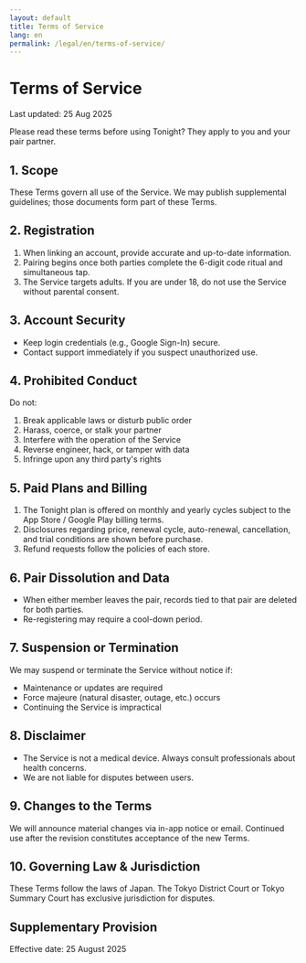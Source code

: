 ```yaml
---
layout: default
title: Terms of Service
lang: en
permalink: /legal/en/terms-of-service/
---
```

# Terms of Service

Last updated: 25 Aug 2025

Please read these terms before using Tonight? They apply to you and your pair partner.

## 1. Scope
These Terms govern all use of the Service. We may publish supplemental guidelines; those documents form part of these Terms.

## 2. Registration
1. When linking an account, provide accurate and up-to-date information.
2. Pairing begins once both parties complete the 6-digit code ritual and simultaneous tap.
3. The Service targets adults. If you are under 18, do not use the Service without parental consent.

## 3. Account Security
- Keep login credentials (e.g., Google Sign-In) secure.
- Contact support immediately if you suspect unauthorized use.

## 4. Prohibited Conduct
Do not:

1. Break applicable laws or disturb public order
2. Harass, coerce, or stalk your partner
3. Interfere with the operation of the Service
4. Reverse engineer, hack, or tamper with data
5. Infringe upon any third party's rights

## 5. Paid Plans and Billing
1. The Tonight plan is offered on monthly and yearly cycles subject to the App Store / Google Play billing terms.
2. Disclosures regarding price, renewal cycle, auto-renewal, cancellation, and trial conditions are shown before purchase.
3. Refund requests follow the policies of each store.

## 6. Pair Dissolution and Data
- When either member leaves the pair, records tied to that pair are deleted for both parties.
- Re-registering may require a cool-down period.

## 7. Suspension or Termination
We may suspend or terminate the Service without notice if:

- Maintenance or updates are required
- Force majeure (natural disaster, outage, etc.) occurs
- Continuing the Service is impractical

## 8. Disclaimer
- The Service is not a medical device. Always consult professionals about health concerns.
- We are not liable for disputes between users.

## 9. Changes to the Terms
We will announce material changes via in-app notice or email. Continued use after the revision constitutes acceptance of the new Terms.

## 10. Governing Law & Jurisdiction
These Terms follow the laws of Japan. The Tokyo District Court or Tokyo Summary Court has exclusive jurisdiction for disputes.

## Supplementary Provision
Effective date: 25 August 2025

